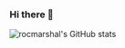 ### Hi there 👋

<!--
**rocmarshal/rocmarshal** is a ✨ _special_ ✨ repository because its `README.md` (this file) appears on your GitHub profile.

Here are some ideas to get you started:

- 🔭 I’m currently working on ...
- 🌱 I’m currently learning ...
- 👯 I’m looking to collaborate on ...
- 🤔 I’m looking for help with ...
- 💬 Ask me about ...
- 📫 How to reach me: ...
- 😄 Pronouns: ...
- ⚡ Fun fact: ...

-->


![rocmarshal's GitHub stats](https://github-readme-stats.vercel.app/api?username=rocmarshal&include_all_commits=true&count_private=true&theme=cobalt)
